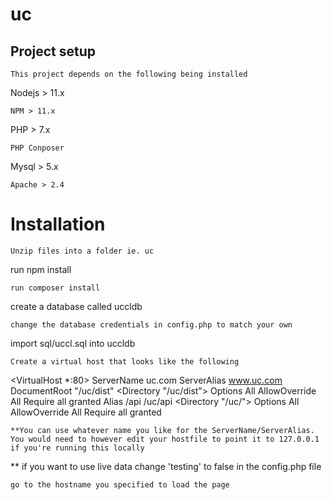 # uc

## Project setup
```
This project depends on the following being installed
```
Nodejs > 11.x
```
NPM > 11.x
```
PHP > 7.x
```
PHP Conposer
```
Mysql > 5.x
```
Apache > 2.4
```

# Installation
```
Unzip files into a folder ie. uc
```
run npm install
```
run composer install
```
create a database called uccldb
```
change the database credentials in config.php to match your own
```
import sql/uccl.sql into uccldb
```
Create a virtual host that looks like the following
```

<VirtualHost *:80>
  ServerName uc.com
  ServerAlias www.uc.com
  DocumentRoot "/uc/dist"
  <Directory "/uc/dist">
        Options All
        AllowOverride All
        Require all granted
  </Directory>
Alias /api /uc/api
 <Directory "/uc/">
        Options All
        AllowOverride All
        Require all granted
    </Directory>
</VirtualHost>
```
**You can use whatever name you like for the ServerName/ServerAlias. You would need to however edit your hostfile to point it to 127.0.0.1  if you're running this locally
```
** if you want to use live data change 'testing' to false in the config.php file
```
go to the hostname you specified to load the page
